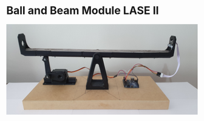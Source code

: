 # Ball and Beam Module LASE II

![](https://github.com/HadlerHT/BallAndBeam/blob/Images/BallAndBeamLASEII.jpg)
